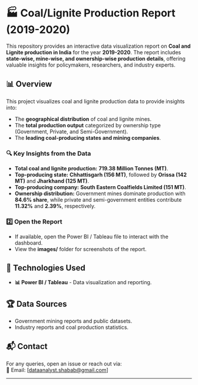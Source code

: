 # 🏭 **Coal/Lignite Production Report (2019-2020)**  

This repository provides an interactive data visualization report on **Coal and Lignite production in India** for the year **2019-2020**. The report includes **state-wise, mine-wise, and ownership-wise production details**, offering valuable insights for policymakers, researchers, and industry experts.  

## 📊 **Overview**  
This project visualizes coal and lignite production data to provide insights into:  
- The **geographical distribution** of coal and lignite mines.  
- The **total production output** categorized by ownership type (Government, Private, and Semi-Government).  
- The **leading coal-producing states and mining companies**.  

### 🔍 **Key Insights from the Data**  
- **Total coal and lignite production:** **719.38 Million Tonnes (MT)**.  
- **Top-producing state:** **Chhattisgarh (156 MT)**, followed by **Orissa (142 MT)** and **Jharkhand (125 MT)**.  
- **Top-producing company:** **South Eastern Coalfields Limited (151 MT)**.  
- **Ownership distribution:** Government mines dominate production with **84.6% share**, while private and semi-government entities contribute **11.32%** and **2.39%**, respectively.  

### **2️⃣ Open the Report**  
- If available, open the Power BI / Tableau file to interact with the dashboard.  
- View the **images/** folder for screenshots of the report.  

## 🔧 **Technologies Used**  
- **📊 Power BI / Tableau** - Data visualization and reporting.  

## 🏆 **Data Sources**  
- Government mining reports and public datasets.  
- Industry reports and coal production statistics.  

## 📬 **Contact**  
For any queries, open an issue or reach out via:  
📧 Email: [dataanalyst.shabab@gmail.com]  
 

---
